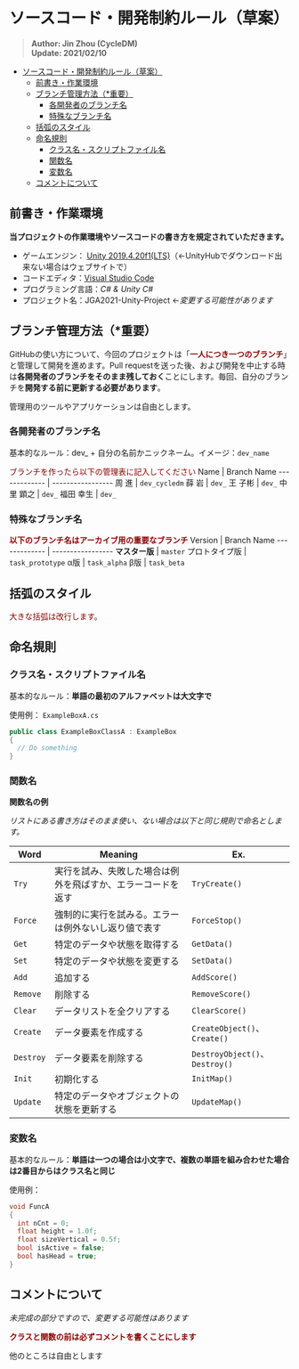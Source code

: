 # ソースコード・開発制約ルール（草案）

> **Author: Jin Zhou (CycleDM)**<br>
> **Update: 2021/02/10**

- [ソースコード・開発制約ルール（草案）](#ソースコード開発制約ルール草案)
  - [前書き・作業環境](#前書き作業環境)
  - [ブランチ管理方法（*重要）](#ブランチ管理方法重要)
    - [各開発者のブランチ名](#各開発者のブランチ名)
    - [特殊なブランチ名](#特殊なブランチ名)
  - [括弧のスタイル](#括弧のスタイル)
  - [命名規則](#命名規則)
    - [クラス名・スクリプトファイル名](#クラス名スクリプトファイル名)
    - [関数名](#関数名)
    - [変数名](#変数名)
  - [コメントについて](#コメントについて)

前書き・作業環境
---
**当プロジェクトの作業環境やソースコードの書き方を規定されていただきます。**
- ゲームエンジン： [Unity 2019.4.20f1(LTS)](https://unity3d.com/jp/unity/qa/lts-releases)（←UnityHubでダウンロード出来ない場合はウェブサイトで）
- コードエディタ：[Visual Studio Code](https://code.visualstudio.com/)
- プログラミング言語：*C# & Unity C#*
- プロジェクト名：JGA2021-Unity-Project ←*変更する可能性があります*

ブランチ管理方法（*重要）
---
GitHubの使い方について、今回のプロジェクトは「<font color=darkred>**一人につき一つのブランチ**</font>」と管理して開発を進めます。Pull requestを送った後、および開発を中止する時は**各開発者のブランチをそのまま残しておく**ことにします。毎回、自分のブランチを**開発する前に更新する必要があります**。

管理用のツールやアプリケーションは自由とします。

### 各開発者のブランチ名
基本的なルール：dev_ + 自分の名前かニックネーム。イメージ：`dev_name`

<font color = darkred>ブランチを作ったら以下の管理表に記入してください</font>
Name          | Branch Name
------------- | -----------------
周 進          | `dev_cycledm`
薛 岩          | `dev_`
王 子彬        | `dev_`
中里 顕之      | `dev_`
福田 幸生      | `dev_`

### 特殊なブランチ名
<font color = darkred>**以下のブランチ名はアーカイブ用の重要なブランチ**</font>
Version       | Branch Name
------------- | -----------------
**マスター版** | `master`
プロトタイプ版  | `task_prototype`
α版           | `task_alpha`
β版           | `task_beta`

括弧のスタイル
---
<font color=darkred>大きな括弧は改行します。</font>

命名規則
---
### クラス名・スクリプトファイル名
基本的なルール：**単語の最初のアルファベットは大文字で**

使用例：
`ExampleBoxA.cs`
```C#
public class ExampleBoxClassA : ExampleBox
{
  // Do something
}
```

### 関数名
**関数名の例**

*リストにある書き方はそのまま使い、ない場合は以下と同じ規則で命名とします。*

Word          | Meaning                                                   | Ex.                             
------------- | --------------------------------------------------------- | --------------------------------
`Try`         | 実行を試み、失敗した場合は例外を飛ばすか、エラーコードを返す       | `TryCreate()`
`Force`       | 強制的に実行を試みる。エラーは例外ないし返り値で表す              | `ForceStop()`
`Get`         | 特定のデータや状態を取得する                                  | `GetData()`
`Set`         | 特定のデータや状態を変更する                                  | `SetData()`
`Add`         | 追加する                                                   | `AddScore()`
`Remove`      | 削除する                                                   | `RemoveScore()`
`Clear`       | データリストを全クリアする                                    | `ClearScore()`
`Create`      | データ要素を作成する                                         | `CreateObject()`、`Create()`
`Destroy`     | データ要素を削除する                                         | `DestroyObject()`、`Destroy()`
`Init`        | 初期化する                                                  | `InitMap()`
`Update`      | 特定のデータやオブジェクトの状態を更新する                      | `UpdateMap()`

### 変数名
基本的なルール：**単語は一つの場合は小文字で、複数の単語を組み合わせた場合は2番目からはクラス名と同じ**

使用例：
```C#
void FuncA
{
  int nCnt = 0;
  float height = 1.0f;
  float sizeVertical = 0.5f;
  bool isActive = false;
  bool hasHead = true;
}
```

コメントについて
---
*未完成の部分ですので、変更する可能性はあります*

<font color = darkred>**クラスと関数の前は必ずコメントを書くことにします**</font>

他のところは自由とします